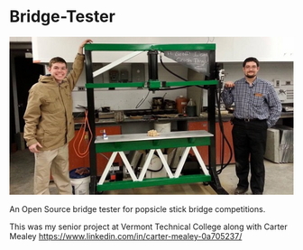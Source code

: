 Bridge-Tester
=============

![Project Image](Header.jpg?raw=true "Project Picture")



An Open Source bridge tester for popsicle stick bridge competitions.

This was my senior project at Vermont Technical College along with Carter Mealey
https://www.linkedin.com/in/carter-mealey-0a705237/
